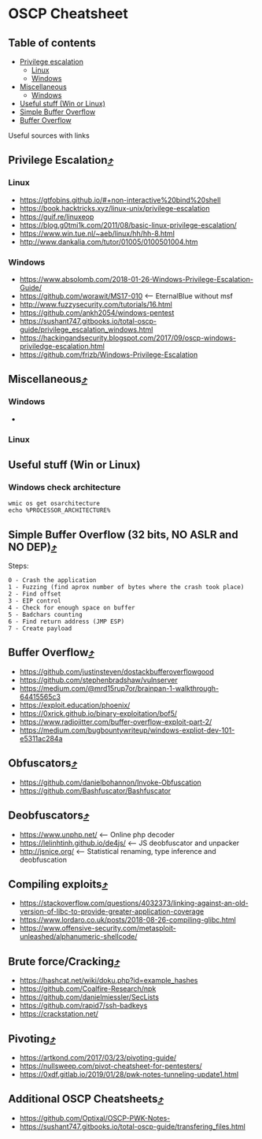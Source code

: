 # OSCP Cheatsheet

## Table of contents
* <a href="#privilege-escalation">[Privilege escalation](#privilege-escalation)</a>
  * [Linux](#linux)
  * [Windows](#windows)
* <a href="#miscellaneous">[Miscellaneous](#miscellaneous)</a>
  * [Windows](#Windows)
* <a href="#useful-stuff-win-or-linux">[Useful stuff (Win or Linux)](#useful-stuff-win-or-linux)</a>  
* <a href="#simple-buffer-overflow">[Simple Buffer Overflow](#simple-buffer-overflow)</a>
* <a href="#buffer-overflow">[Buffer Overflow](#buffer-overflow)</a>

Useful sources with links

## Privilege Escalation[⤴](#table-of-contents)
### Linux
* https://gtfobins.github.io/#+non-interactive%20bind%20shell
* https://book.hacktricks.xyz/linux-unix/privilege-escalation
* https://guif.re/linuxeop
* https://blog.g0tmi1k.com/2011/08/basic-linux-privilege-escalation/
* https://www.win.tue.nl/~aeb/linux/hh/hh-8.html
* http://www.dankalia.com/tutor/01005/0100501004.htm

### Windows
* https://www.absolomb.com/2018-01-26-Windows-Privilege-Escalation-Guide/
* https://github.com/worawit/MS17-010 <-- EternalBlue without msf
* http://www.fuzzysecurity.com/tutorials/16.html
* https://github.com/ankh2054/windows-pentest
* https://sushant747.gitbooks.io/total-oscp-guide/privilege_escalation_windows.html
* https://hackingandsecurity.blogspot.com/2017/09/oscp-windows-priviledge-escalation.html
* https://github.com/frizb/Windows-Privilege-Escalation

## Miscellaneous[⤴](#table-of-contents)
### Windows
* 
### Linux 

## Useful stuff (Win or Linux)
### Windows check architecture
```
wmic os get osarchitecture
echo %PROCESSOR_ARCHITECTURE%
```

## Simple Buffer Overflow (32 bits, NO ASLR and NO DEP)[⤴](#table-of-contents)
Steps:

    0 - Crash the application
    1 - Fuzzing (find aprox number of bytes where the crash took place)
    2 - Find offset
    3 - EIP control
    4 - Check for enough space on buffer
    5 - Badchars counting
    6 - Find return address (JMP ESP)
    7 - Create payload


## Buffer Overflow[⤴](#table-of-contents)
* https://github.com/justinsteven/dostackbufferoverflowgood
* https://github.com/stephenbradshaw/vulnserver
* https://medium.com/@mrd15rup7or/brainpan-1-walkthrough-64415565c3
* https://exploit.education/phoenix/
* https://0xrick.github.io/binary-exploitation/bof5/
* https://www.radiojitter.com/buffer-overflow-exploit-part-2/
* https://medium.com/bugbountywriteup/windows-expliot-dev-101-e5311ac284a

## Obfuscators[⤴](#table-of-contents)
* https://github.com/danielbohannon/Invoke-Obfuscation
* https://github.com/Bashfuscator/Bashfuscator

## Deobfuscators[⤴](#table-of-contents)
* https://www.unphp.net/ <-- Online php decoder
* https://lelinhtinh.github.io/de4js/ <-- JS deobfuscator and unpacker
* http://jsnice.org/ <-- Statistical renaming, type inference and deobfuscation

## Compiling exploits[⤴](#table-of-contents)
* https://stackoverflow.com/questions/4032373/linking-against-an-old-version-of-libc-to-provide-greater-application-coverage
* https://www.lordaro.co.uk/posts/2018-08-26-compiling-glibc.html
* https://www.offensive-security.com/metasploit-unleashed/alphanumeric-shellcode/

## Brute force/Cracking[⤴](#table-of-contents)
* https://hashcat.net/wiki/doku.php?id=example_hashes
* https://github.com/Coalfire-Research/npk
* https://github.com/danielmiessler/SecLists
* https://github.com/rapid7/ssh-badkeys
* https://crackstation.net/

## Pivoting[⤴](#table-of-contents)
* https://artkond.com/2017/03/23/pivoting-guide/
* https://nullsweep.com/pivot-cheatsheet-for-pentesters/
* https://0xdf.gitlab.io/2019/01/28/pwk-notes-tunneling-update1.html

## Additional OSCP Cheatsheets[⤴](#table-of-contents)
* https://github.com/Optixal/OSCP-PWK-Notes-
* https://sushant747.gitbooks.io/total-oscp-guide/transfering_files.html



